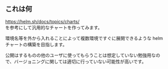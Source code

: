 ## これは何
https://helm.sh/docs/topics/charts/  
を参考にして汎用的なチャートを作ってみます。  

環境名等を外から入れることによって複数環境ですぐに展開できるような helm チャートの構築を目指します。  

公開はするものの他のユーザに使ってもらうことは想定していない勉強用なので、バージョニングに関しては適切に行っていない可能性が高いです。
